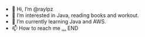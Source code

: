 - 👋 Hi, I’m @raylpz
- 👀 I’m interested in Java, reading books and workout.
- 🌱 I’m currently learning Java and AWS.
- 📫 How to reach me [...](https://www.linkedin.com/in/rayane-lopes-890862180/)
END
